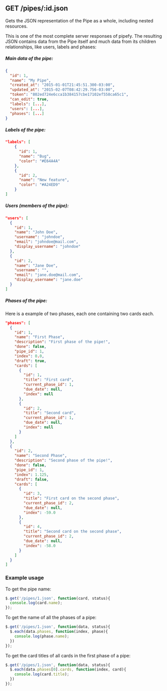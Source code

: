 ## GET /pipes/:id.json

Gets the JSON representation of the Pipe as a whole, including nested resources. 

This is one of the most complete server responses of pipefy. The resulting
JSON contains data from the Pipe itself and much data from its children
relationships, like users, labels and phases:

##### Main data of the pipe:

```json
{
  "id": 1,
  "name": "My Pipe",
  "created_at": "2015-01-01T21:45:51.300-03:00",
  "updated_at": "2015-02-07T08:42:29.756-03:00",
  "token": "802ed724e6cca1b384157cbe17102ef558ca65c1",
  "can_edit": true,
  "labels": [...],
  "users": [...],
  "phases": [...]
}
```
##### Labels of the pipe:

```json
"labels": [
    {
      "id": 1,
      "name": "Bug",
      "color": "#E64A4A"
    },
    {
      "id": 2,
      "name": "New feature",
      "color": "#A24ED9"
    }
]
```

##### Users (members of the pipe):
```json
"users": [
  {
    "id": 1,
    "name": "John Doe",
    "username": "johndoe",
    "email": "johndoe@mail.com",
    "display_username": "johndoe"
  },
  {
    "id": 2,
    "name": "Jane Doe",
    "username": "",
    "email": "jane.doe@mail.com",
    "display_username": "jane.doe"
  }
]
```

##### Phases of the pipe:

Here is a example of two phases, each one containing two cards each.

```json
"phases": [
  {
    "id": 1,
    "name": "First Phase",
    "description": "First phase of the pipe!",
    "done": false,
    "pipe_id": 1,
    "index": 0.0,
    "draft": true,
    "cards": [
      {
        "id": 1,
        "title": "First card",
        "current_phase_id": 1,
        "due_date": null,
        "index": null
      },
      {
        "id": 2,
        "title": "Second card",
        "current_phase_id": 1,
        "due_date": null,
        "index": null
      }
    ]
  },
  {
    "id": 2,
    "name": "Second Phase",
    "description": "Second phase of the pipe!",
    "done": false,
    "pipe_id": 1,
    "index": 1.125,
    "draft": false,
    "cards": [
      {
        "id": 3,
        "title": "First card on the second phase",
        "current_phase_id": 2,
        "due_date": null,
        "index": -59.0
      },
      {
        "id": 4,
        "title": "Second card on the second phase",
        "current_phase_id": 2,
        "due_date": null,
        "index": -58.0
      }
    ]
  }
]
```

### Example usage

To get the pipe name:

```javascript
$.get('/pipes/1.json', function(card, status){
  console.log(card.name);
});
```

To get the name of all the phases of a pipe:

```javascript
$.get('/pipes/1.json', function(data, status){
  $.each(data.phases, function(index, phase){
    console.log(phase.name);  
  })
});
```

To get the card titles of all cards in the first phase of a pipe:

```javascript
$.get('/pipes/1.json', function(data, status){
  $.each(data.phases[0].cards, function(index, card){
    console.log(card.title);  
  })
});
```